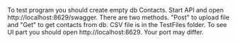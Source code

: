 To test program you should create empty db Contacts. Start API and open http://localhost:8629/swagger. 
There are two methods. "Post" to upload file and "Get" to get contacts from db.
CSV file is in the TestFiles folder. 
To see UI part you should open http://localhost:8629.
Your port may differ.